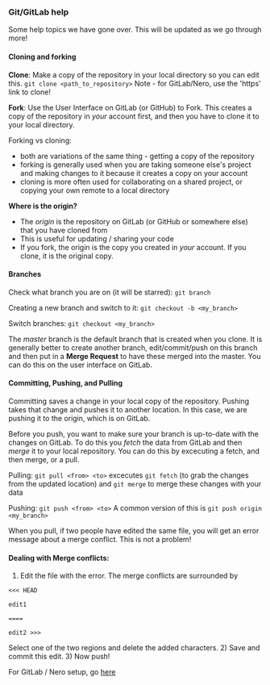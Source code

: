 ### Git/GitLab help

Some help topics we have gone over. This will be updated as we go through more!

#### Cloning and forking

**Clone**:
Make a copy of the repository in your local directory so you can edit this.
`git clone <path_to_repository>`
Note - for GitLab/Nero, use the 'https' link to clone! 

**Fork**:
Use the User Interface on GitLab (or GitHub) to Fork. This creates a copy of the repository in *your* account first, and then you have to clone it to your local directory.

Forking vs cloning: 
 * both are variations of the same thing - getting a copy of the repository
 * forking is generally used when you are taking someone else's project and making changes to it because it creates a copy on your account
 * cloning is more often used for collaborating on a shared project, or copying your own remote to a local directory
 
**Where is the origin?**
 - The *origin* is the repository on GitLab (or GitHub or somewhere else) that you have cloned from
 - This is useful for updating / sharing your code
 - If you fork, the origin is the copy you created in *your* account. If you clone, it is the original copy.
 
#### Branches
Check what branch you are on (it will be starred):
`git branch`

Creating a new branch and switch to it:
`git checkout -b <my_branch>`

Switch branches:
`git checkout <my_branch>`

The *master* branch is the default branch that is created when you clone. It is generally better to create another branch, edit/commit/push on this branch and then put in a **Merge Request** to have these merged into the master. You can do this on the user interface on GitLab.

#### Committing, Pushing, and Pulling
Committing saves a change in your local copy of the repository. Pushing takes that change and pushes it to another location. In this case, we are pushing it to the origin, which is on GitLab.

Before you push, you want to make sure your branch is up-to-date with the changes on GitLab. To do this you *fetch* the data from GitLab and then *merge* it to your local repository. You can do this by excecuting a fetch, and then merge, or a pull.

Pulling:
 `git pull <from> <to>` excecutes `git fetch` (to grab the changes from the updated location) and `git merge` to merge these changes with your data


Pushing:
`git push <from> <to>`
A common version of this is `git push origin <my_branch>`


When you pull, if two people have edited the same file, you will get an error message about a merge conflict. This is not a problem! 

#### Dealing with Merge conflicts:
  1) Edit the file with the error. The merge conflicts are surrounded by 
  
  ```
  <<< HEAD
  
  edit1
  
  ==== 
  
  edit2 >>>
  
  ```
  Select one of the two regions and delete the added characters.
  2) Save and commit this edit.
  3) Now push!

For GitLab / Nero setup, go [here](gitlab_setup.md)